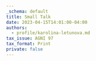 ```yaml
---
_schema: default
title: Small Talk
date: 2023-04-15T14:01:00-04:00
authors:
  - profile/karolina-letunova.md
tax_issue: AGNI 97
tax_format: Print
private: false
---
```

